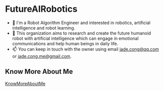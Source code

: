 # FutureAIRobotics

- 👋 I'm a Robot Algorithm Engineer and interested in robotics, artificial intelligence and robot learning.
- 👀 This organization aims to research and create the future humanoid robot with artificial intelligence which can engage in emotional communications and help human beings in daily life.
- 📫 You can keep in touch with the owner using email jade.cong@qq.com or jade.cong.me@gmail.com.

## Know More About Me

[KnowMoreAboutMe](https://futureairobotics.github.io/)

<!---
FutureAIRobotics/.github is a ✨ special ✨ repository because its `README.md` (this file) appears on your GitHub profile.
You can click the Preview link to take a look at your changes.
--->
